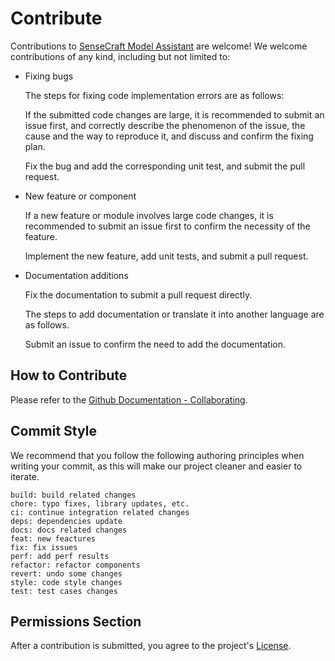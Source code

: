 # Contribute

Contributions to [SenseCraft Model Assistant](https://github.com/Seeed-Studio/SSCMA) are welcome! We welcome contributions of any kind, including but not limited to:

- Fixing bugs

  The steps for fixing code implementation errors are as follows:

  If the submitted code changes are large, it is recommended to submit an issue first, and correctly describe the phenomenon of the issue, the cause and the way to reproduce it, and discuss and confirm the fixing plan.

  Fix the bug and add the corresponding unit test, and submit the pull request.

- New feature or component

  If a new feature or module involves large code changes, it is recommended to submit an issue first to confirm the necessity of the feature.

  Implement the new feature, add unit tests, and submit a pull request.

- Documentation additions

  Fix the documentation to submit a pull request directly.

  The steps to add documentation or translate it into another language are as follows.

  Submit an issue to confirm the need to add the documentation.

## How to Contribute

Please refer to the [Github Documentation - Collaborating](https://docs.github.com/en/pull-requests/collaborating-with-pull-requests/proposing-changes-to-your-work-with-pull-requests/about-pull-requests).

## Commit Style

We recommend that you follow the following authoring principles when writing your commit, as this will make our project cleaner and easier to iterate.

```
build: build related changes
chore: typo fixes, library updates, etc.
ci: continue integration related changes
deps: dependencies update
docs: docs related changes
feat: new feactures
fix: fix issues
perf: add perf results
refactor: refactor components
revert: undo some changes
style: code style changes
test: test cases changes
```

## Permissions Section

After a contribution is submitted, you agree to the project's [License](./licenses).
